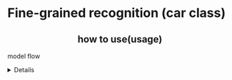 # Fine-grained recognition (car class)


## <div align="center">how to use(usage)</div>


model flow

<details>
..
</details>
